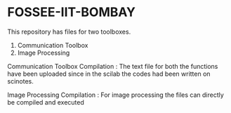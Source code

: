 # FOSSEE-IIT-BOMBAY

This repository has files for two toolboxes.

1. Communication Toolbox
2. Image Processing

Communication Toolbox Compilation :
The text file for both the functions have been uploaded since in the scilab the codes had been written on scinotes.

Image Processing Compilation :
For image processing the files can directly be compiled and executed
